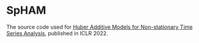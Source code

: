 # SpHAM
The source code used for [Huber Additive Models for Non-stationary Time Series Analysis](https://openreview.net/forum?id=9kpuB2bgnim), published in ICLR 2022.

